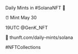 Daily Mints in #SolanaNFT 🚀

⏰ Mint May 30

19UTC @GenK_NFT

🔗 thunft.com/daily-mints/solana

#NFTCollections